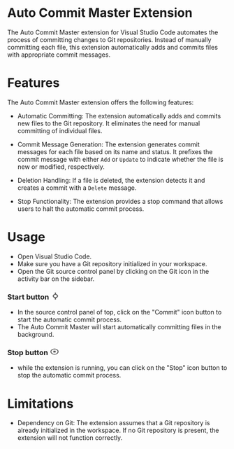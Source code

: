 # Auto Commit Master Extension

The Auto Commit Master extension for Visual Studio Code automates the process of committing changes to Git repositories. Instead of manually committing each file, this extension automatically adds and commits files with appropriate commit messages.

# Features

The Auto Commit Master extension offers the following features:

-  Automatic Committing: The extension automatically adds and commits new files to the Git repository. It eliminates the need for manual committing of individual files.

-  Commit Message Generation: The extension generates commit messages for each file based on its name and status. It prefixes the commit message with either `Add` or `Update` to indicate whether the file is new or modified, respectively.

-  Deletion Handling: If a file is deleted, the extension detects it and creates a commit with a `Delete` message.

-  Stop Functionality: The extension provides a stop command that allows users to halt the automatic commit process.

# Usage

-  Open Visual Studio Code.
-  Make sure you have a Git repository initialized in your workspace.
-  Open the Git source control panel by clicking on the Git icon in the activity bar on the sidebar.

### Start button <img src="images/png/start.png" alt="SVG Image" width="22" height="16">

-  In the source control panel of top, click on the "Commit" icon button to start the automatic commit process.
-  The Auto Commit Master will start automatically committing files in the background.

### Stop button <img src="images/png/stop.png" alt="SVG Image" width="22" height="16">

-  while the extension is running, you can click on the "Stop" icon button to stop the automatic commit process.

# Limitations

-  Dependency on Git: The extension assumes that a Git repository is already initialized in the workspace. If no Git repository is present, the extension will not function correctly.
